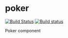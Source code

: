 # poker
[![Build Status](https://travis-ci.org/JankoDedic/poker.svg?branch=master)](https://travis-ci.org/JankoDedic/poker)
[![Build status](https://ci.appveyor.com/api/projects/status/y59am3sj5pqtfxik?svg=true)](https://ci.appveyor.com/project/JankoDedic/poker)

Poker component
